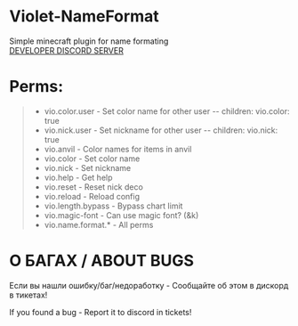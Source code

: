 # Violet-NameFormat
 Simple minecraft plugin for name formating<br>
 [DEVELOPER DISCORD SERVER](https://discord.gg/MEBkvJbe4P)

# Perms:
> - vio.color.user - Set color name for other user -- children: vio.color: true
> - vio.nick.user - Set nickname for other user -- children: vio.nick: true
> - vio.anvil - Color names for items in anvil
> - vio.color - Set color name
> - vio.nick - Set nickname
> - vio.help - Get help
> - vio.reset - Reset nick deco
> - vio.reload - Reload config
> - vio.length.bypass - Bypass chart limit
> - vio.magic-font - Can use magic font? (&k)
> - vio.name.format.* - All perms

# О БАГАХ / ABOUT BUGS
<p>Если вы нашли ошибку/баг/недоработку - Сообщайте об этом в дискорд в тикетах!</p>
<p>If you found a bug - Report it to discord in tickets!</p>
